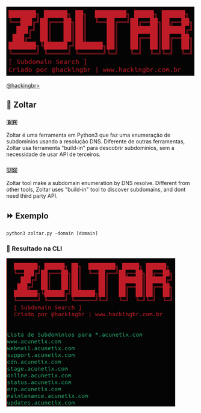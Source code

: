 <p align="left">
    <img width="500" src="zoltar-subdomain.png"><p></p>
    <a href="https://github.com/carineconstantino/hackingbr">@hackingbr></a>
</p>

## 👾 Zoltar
### 🇧🇷
Zoltar é uma ferramenta em Python3 que faz uma enumeração de subdomínios usando a resolução DNS.
Diferente de outras ferramentas, Zoltar usa ferramenta "build-in" para descobrir subdomínios, sem a necessidade de usar API de terceiros. 

### 🇺🇸
Zoltar tool make a subdomain enumeration by DNS resolve.
Different from other tools, Zoltar uses "build-in" tool to discover subdomains, and dont need third party API. 


## ⏩ Exemplo
```
python3 zoltar.py -domain [domain]
```
### 🎯 Resultado na CLI

<p align="left">
    <img src="zoltar-subdomain-result.png"><p></p>
</p>

#




